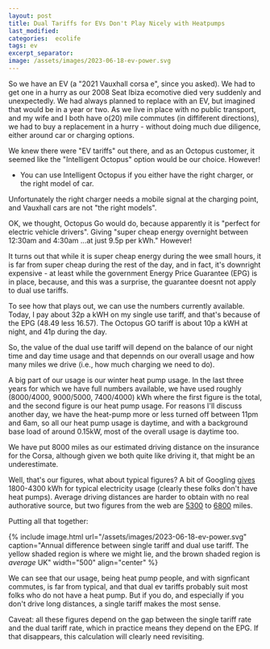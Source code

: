```yaml
---
layout: post
title: Dual Tariffs for EVs Don't Play Nicely with Heatpumps
last_modified:
categories:  ecolife
tags: ev
excerpt_separator:
image: /assets/images/2023-06-18-ev-power.svg
---
```


So we have an EV (a "2021 Vauxhall corsa e", since you asked). We had to get one in a hurry as our 2008 Seat Ibiza ecomotive died very suddenly and unexpectedly. We had always planned to replace with an EV, but imagined that would be in a year or two.  As we live in place with no public transport, and my wife and I both have o(20) mile commutes (in diffiferent directions), we had to buy a replacement in a hurry - without doing much due diligence, either around car or charging options.

We knew there were "EV tariffs" out there, and as an Octopus customer, it seemed like the "Intelligent Octopus" option would be our choice. However!
* You can use Intelligent Octopus if you either have the right charger, or the right model of car. 

Unfortunately the right charger needs a mobile signal at the charging point, and Vauxhall cars are not "the right models".

OK, we thought, Octopus Go would do, because apparently it is "perfect for electric vehicle drivers". Giving "super cheap energy overnight between 12:30am and 4:30am ...at just 9.5p per kWh." However!

It turns out that while it is super cheap energy during the wee small hours, it is far from super cheap during the rest of the day, and in fact, it's downright expensive - at least while the government Energy Price Guarantee (EPG) is in place, because, and this was a surprise, the guarantee doesnt not apply to dual use tariffs.

To see how that plays out, we can use the numbers currently available. Today, I pay about 32p a kWH on my single use tariff, and that's because of the EPG (48.49 less 16.57). The Octopus GO tariff is about 10p a kWH at night, and 41p during the day.

So, the value of the dual use tariff will depend on the balance of our night time and day time usage and that depennds on our overall usage and how many miles we drive (i.e., how much charging we need to do).

A big part of our usage is our winter heat pump usage. In the last three years for which we have full numbers available, we have used roughly (8000/4000, 9000/5000, 7400/4000) kWh where the first figure is the total, and the second figure is our heat pump usage. For reasons I'll discuss another day, we have the heat-pump more or less turned off between 11pm and 6am, so all our heat pump usage is daytime, and with a background base load of around 0.15kW, most of the overall usage is daytime too.

We have put 8000 miles as our estimated driving distance on the insurance for the Corsa, although given we both quite like driving it, that might be an underestimate.

Well, that's our figures, what about typical figures?  A bit of Googling [gives](https://www.ofgem.gov.uk/information-consumers/energy-advice-households/average-gas-and-electricity-use-explained) 1800-4300 kWh for typical electricity usage (clearly these folks don't have heat pumps).  Average driving distances are harder to obtain with no real authorative source, but two figures from the web are [5300](https://www.gov.uk/government/statistical-data-sets/nts09-vehicle-mileage-and-occupancy) to [6800](https://www.nimblefins.co.uk/cheap-car-insurance/average-car-mileage-uk) miles.

Putting all that together:

{% include image.html url="/assets/images/2023-06-18-ev-power.svg" caption="Annual difference between single tariff and dual use tariff. The yellow shaded region is where we might lie, and the brown shaded region is _average_ UK" width="500" align="center" %}

We can see that our usage, being heat pump people, and with signficant commutes, is far from typical, and that dual 
ev tariffs probably suit most folks who do not have a heat pump. But if you do, and especially if you don't drive long
distances, a single tariff makes the most sense.

Caveat: all these figures depend on the gap between the single tariff rate and the dual tariff rate, which in practice means
they depend on the EPG. If that disappears, this calculation will clearly need revisiting.




